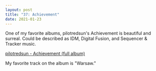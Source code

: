 ```yaml
---
layout: post
title: "37: Achievement"
date: 2021-01-23
---
```


One of my favorite albums, pilotredsun's Achievement is beautiful and surreal. Could be described as IDM, Digital Fusion, and Sequencer & Tracker music.

[pilotredsun - Achievement (full album)](https://youtu.be/u1mUiAjHzAI)

My favorite track on the album is "Warsaw." 